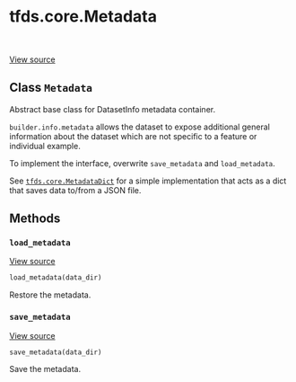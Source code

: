 <div itemscope itemtype="http://developers.google.com/ReferenceObject">
<meta itemprop="name" content="tfds.core.Metadata" />
<meta itemprop="path" content="Stable" />
<meta itemprop="property" content="load_metadata"/>
<meta itemprop="property" content="save_metadata"/>
</div>

# tfds.core.Metadata

<!-- Insert buttons and diff -->

<table class="tfo-notebook-buttons tfo-api" align="left">
</table>

<a target="_blank" href="https://github.com/tensorflow/datasets/tree/master/tensorflow_datasets/core/dataset_info.py">View
source</a>

<!-- Equality marker -->

## Class `Metadata`

Abstract base class for DatasetInfo metadata container.

<!-- Placeholder for "Used in" -->

`builder.info.metadata` allows the dataset to expose additional general
information about the dataset which are not specific to a feature or individual
example.

To implement the interface, overwrite `save_metadata` and `load_metadata`.

See
<a href="../../tfds/core/MetadataDict.md"><code>tfds.core.MetadataDict</code></a>
for a simple implementation that acts as a dict that saves data to/from a JSON
file.

## Methods

<h3 id="load_metadata"><code>load_metadata</code></h3>

<a target="_blank" href="https://github.com/tensorflow/datasets/tree/master/tensorflow_datasets/core/dataset_info.py">View
source</a>

```python
load_metadata(data_dir)
```

Restore the metadata.

<h3 id="save_metadata"><code>save_metadata</code></h3>

<a target="_blank" href="https://github.com/tensorflow/datasets/tree/master/tensorflow_datasets/core/dataset_info.py">View
source</a>

```python
save_metadata(data_dir)
```

Save the metadata.
